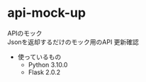 # api-mock-up
APIのモック <br>
Jsonを返却するだけのモック用のAPI
更新確認

* 使っているもの
    * Python 3.10.0
    * Flask 2.0.2

